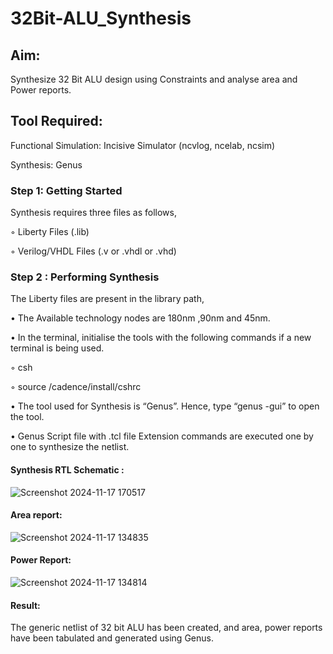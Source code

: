 # 32Bit-ALU_Synthesis

## Aim:

Synthesize 32 Bit ALU design using Constraints and analyse area and Power reports.

## Tool Required:

Functional Simulation: Incisive Simulator (ncvlog, ncelab, ncsim)

Synthesis: Genus

### Step 1: Getting Started

Synthesis requires three files as follows,

◦ Liberty Files (.lib)

◦ Verilog/VHDL Files (.v or .vhdl or .vhd)

### Step 2 : Performing Synthesis

The Liberty files are present in the library path,

• The Available technology nodes are 180nm ,90nm and 45nm.

• In the terminal, initialise the tools with the following commands if a new terminal is being
used.

◦ csh

◦ source /cadence/install/cshrc

• The tool used for Synthesis is “Genus”. Hence, type “genus -gui” to open the tool.

• Genus Script file with .tcl file Extension commands are executed one by one to synthesize the netlist.

#### Synthesis RTL Schematic :

![Screenshot 2024-11-17 170517](https://github.com/user-attachments/assets/4b928683-c312-4fdf-a78e-8e7a09a8965c)

#### Area report:

![Screenshot 2024-11-17 134835](https://github.com/user-attachments/assets/acacb0e7-12dd-4063-b569-69006a41abcc)

#### Power Report:

![Screenshot 2024-11-17 134814](https://github.com/user-attachments/assets/857fe046-9550-41f8-a0db-61ea8adaa062)

#### Result: 

The generic netlist of 32 bit ALU  has been created, and area, power reports have been tabulated and generated using Genus.
